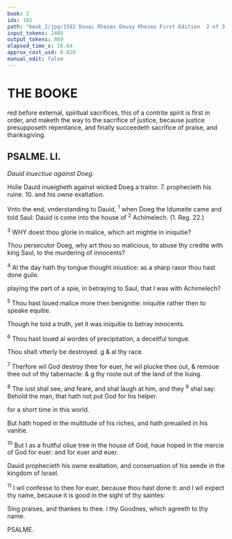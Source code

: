 ```yaml
---
book: 2
idx: 102
path: "book_2/jpg/1582 Douai Rheims Douay Rheims First Edition  2 of 3 1610 Old Testament.pdf-102.jpg"
input_tokens: 2405
output_tokens: 869
elapsed_time_s: 16.64
approx_cost_usd: 0.020
manual_edit: false
---
```

# THE BOOKE

red before external, spiritual sacrifices, this of a contrite spirit is first in order, and maketh the way to the sacrifice of justice, because justice presupposeth repentance, and finally succeedeth sacrifice of praise, and thanksgiving.

## PSALME. LI.

*Dauid inuectiue against Doeg.*

Holie Dauid inueigheth against wicked Doeg a traitor. 7. prophecieth his ruine. 10. and his owne exaltation.

Vnto the end, vnderstanding to Dauid, <sup>1</sup> when Doeg the Idumeite came and told Saul: Dauid is come into the house of <sup>2</sup> Achimelech. (1. Reg. 22.)

[^1]: Of the race of Esau, half a Iew, but either an infidel, or fautor of Infidels, a spie for Saul, a persecutor of Dauid, & a murderer of Innocents. 1. Reg. 21. v. 7. 22.

[^2]: High priest, slaine with 84. more Priestes and others, because they were supposed to fauour Dauid. ibidem.

<sup>3</sup> WHY doest thou glorie in malice, which art mightie in iniquitie?

<aside>Thou persecutor Doeg, why art thou so malicious, to abuse thy credite with king Saul, to the murdering of innocents?</aside>

<sup>4</sup> Al the day hath thy tongue thought iniustice: as a sharp rasor thou hast done guile.

<aside>playing the part of a spie, in betraying to Saul, that I was with Achimelech?</aside>

<sup>5</sup> Thou hast loued malice more then benignitie: iniquitie rather then to speake equitie.

<aside>Though he told a truth, yet it was iniquitie to betray innocents.</aside>

<sup>6</sup> Thou hast loued al wordes of precipitation, a deceitful tongue.

<aside>Thou shalt vtterly be destroyed. g & al thy race.</aside>

<sup>7</sup> Therfore wil God destroy thee for euer, he wil plucke thee out, & remoue thee out of thy tabernacle: & g thy roote out of the land of the liuing.

<sup>8</sup> The iust shal see, and feare, and shal laugh at him, and they <sup>9</sup> shal say: Behold the man, that hath not put God for his helper.

<aside>for a short time in this world.</aside>

But hath hoped in the multitude of his riches, and hath preuailed in his vanitie.

<sup>10</sup> But I as a fruitful oliue tree in the house of God, haue hoped in the mercie of God for euer: and for euer and euer.

<aside>Dauid prophecieth his owne exaltation, and conseruation of his seede in the kingdom of Israel.</aside>

<sup>11</sup> I wil confesse to thee for euer, because thou hast done it: and I wil expect thy name, because it is good in the sight of thy saintes:

<aside>Sing praises, and thankes to thee. i thy Goodnes, which agreeth to thy name.</aside>

PSALME.